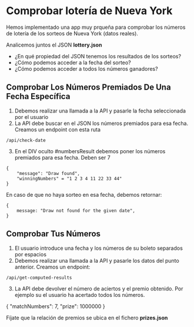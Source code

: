 # Comprobar lotería de Nueva York

Hemos implementado una app muy prqueña para comprobar los números de lotería de los sorteos de Nueva York (datos reales).

Analicemos juntos el JSON **lottery.json**

- ¿En qué propiedad del JSON tenemos los resultados de los sorteos?
- ¿Cómo podemos acceder a la fecha del sorteo?
- ¿Cómo podemos acceder a todos los números ganadores?

## Comprobar Los Números Premiados De Una Fecha Específica

1. Debemos realizar una llamada a la API y pasarle la fecha seleccionada por el usuario
2. La API debe buscar en el JSON los números premiados para esa fecha. Creamos un endpoint con esta ruta

`/api/check-date`

3. En el DIV oculto #numbersResult debemos poner los números premiados para esa fecha. Deben ser 7

```
{
    "message": "Draw found",
    "winningNumbers" = "1 2 3 4 11 22 33 44"
}
```

En caso de que no haya sorteo en esa fecha, debemos retornar:

```
{
    message: "Draw not found for the given date",
}
```

## Comprobar Tus Números

1. El usuario introduce una fecha y los números de su boleto separados por espacios
2. Debemos realizar una llamada a la API y pasarle los datos del punto anterior. Creamos un endpoint:

`/api/get-computed-results`

3. La API debe devolver el número de aciertos y el premio obtenido. Por ejemplo su el usuario ha acertado todos los números.

{
    "matchNumbers": 7,
    "prize": 1000000
}

Fíjate que la relación de premios se ubica en el fichero **prizes.json**
